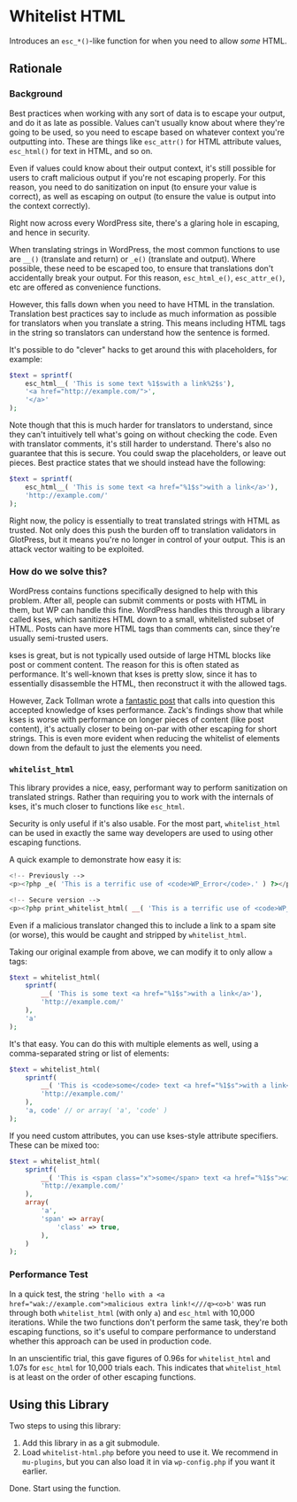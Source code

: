 # Whitelist HTML

Introduces an `esc_*()`-like function for when you need to allow *some* HTML.

## Rationale
### Background

Best practices when working with any sort of data is to escape your output, and
do it as late as possible. Values can't usually know about where they're going
to be used, so you need to escape based on whatever context you're
outputting into. These are things like `esc_attr()` for HTML attribute values,
`esc_html()` for text in HTML, and so on.

Even if values could know about their output context, it's still possible for
users to craft malicious output if you're not escaping properly. For this
reason, you need to do sanitization on input (to ensure your value is correct),
as well as escaping on output (to ensure the value is output into the context
correctly).

Right now across every WordPress site, there's a glaring hole in escaping, and
hence in security.

When translating strings in WordPress, the most common functions to use are
`__()` (translate and return) or `_e()` (translate and output). Where possible,
these need to be escaped too, to ensure that translations don't accidentally
break your output. For this reason, `esc_html_e()`, `esc_attr_e()`, etc are
offered as convenience functions.

However, this falls down when you need to have HTML in the translation.
Translation best practices say to include as much information as possible for
translators when you translate a string. This means including HTML tags in the
string so translators can understand how the sentence is formed.

It's possible to do "clever" hacks to get around this with placeholders,
for example:

```php
$text = sprintf(
	esc_html__( 'This is some text %1$swith a link%2$s'),
	'<a href="http://example.com/">',
	'</a>'
);
```

Note though that this is much harder for translators to understand, since they
can't intuitively tell what's going on without checking the code. Even with
translator comments, it's still harder to understand. There's also no guarantee
that this is secure. You could swap the placeholders, or leave out pieces. Best
practice states that we should instead have the following:

```php
$text = sprintf(
	esc_html__( 'This is some text <a href="%1$s">with a link</a>'),
	'http://example.com/'
);
```

Right now, the policy is essentially to treat translated strings with HTML as
trusted. Not only does this push the burden off to translation validators in
GlotPress, but it means you're no longer in control of your output. This is an
attack vector waiting to be exploited.


### How do we solve this?

WordPress contains functions specifically designed to help with this problem.
After all, people can submit comments or posts with HTML in them, but WP can
handle this fine. WordPress handles this through a library called kses, which
sanitizes HTML down to a small, whitelisted subset of HTML. Posts can have more
HTML tags than comments can, since they're usually semi-trusted users.

kses is great, but is not typically used outside of large HTML blocks like post
or comment content. The reason for this is often stated as performance. It's
well-known that kses is pretty slow, since it has to essentially disassemble the
HTML, then reconstruct it with the allowed tags.

However, Zack Tollman wrote a [fantastic post][tollmanz-kses] that calls into
question this accepted knowledge of kses performance. Zack's findings show that
while kses is worse with performance on longer pieces of content (like post
content), it's actually closer to being on-par with other escaping for short
strings. This is even more evident when reducing the whitelist of elements down
from the default to just the elements you need.

[tollmanz-kses]: https://www.tollmanz.com/wp-kses-performance/

### `whitelist_html`

This library provides a nice, easy, performant way to perform sanitization on
translated strings. Rather than requiring you to work with the internals of
kses, it's much closer to functions like `esc_html`.

Security is only useful if it's also usable. For the most part, `whitelist_html`
can be used in exactly the same way developers are used to using other escaping
functions.

A quick example to demonstrate how easy it is:
```php
<!-- Previously -->
<p><?php _e( 'This is a terrific use of <code>WP_Error</code>.' ) ?></p>

<!-- Secure version -->
<p><?php print_whitelist_html( __( 'This is a terrific use of <code>WP_Error</code>.' ), 'code' ) ?></p>
```

Even if a malicious translator changed this to include a link to a spam site (or
worse), this would be caught and stripped by `whitelist_html`.

Taking our original example from above, we can modify it to only allow `a` tags:

```php
$text = whitelist_html(
	sprintf(
		__( 'This is some text <a href="%1$s">with a link</a>'),
		'http://example.com/'
	),
	'a'
);
```

It's that easy. You can do this with multiple elements as well, using a
comma-separated string or list of elements:

```php
$text = whitelist_html(
	sprintf(
		__( 'This is <code>some</code> text <a href="%1$s">with a link</a>'),
		'http://example.com/'
	),
	'a, code' // or array( 'a', 'code' )
);
```

If you need custom attributes, you can use kses-style attribute specifiers.
These can be mixed too:

```php
$text = whitelist_html(
	sprintf(
		__( 'This is <span class="x">some</span> text <a href="%1$s">with a link</a>'),
		'http://example.com/'
	),
	array(
		'a',
		'span' => array(
			'class' => true,
		),
	)
);
```


### Performance Test

In a quick test, the string
`'hello with a <a href="wak://example.com">malicious extra link!<///q><o>b'` was
run through both `whitelist_html` (with only `a`) and `esc_html` with 10,000
iterations. While the two functions don't perform the same task, they're both
escaping functions, so it's useful to compare performance to understand whether
this approach can be used in production code.

In an unscientific trial, this gave figures of 0.96s for `whitelist_html` and
1.07s for `esc_html` for 10,000 trials each. This indicates that
`whitelist_html` is at least on the order of other escaping functions.


## Using this Library

Two steps to using this library:

1. Add this library in as a git submodule.
2. Load `whitelist-html.php` before you need to use it. We recommend in
   `mu-plugins`, but you can also load it in via `wp-config.php` if you want it
   earlier.

Done. Start using the function.
